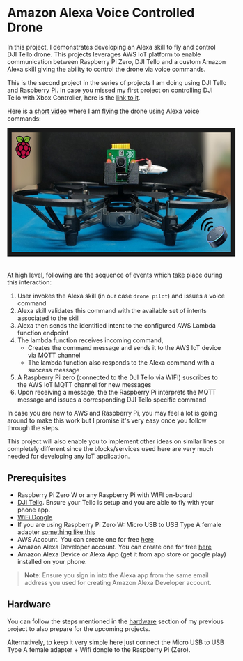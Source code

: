 # Amazon Alexa Voice Controlled Drone

In this project, I demonstrates developing an Alexa skill to fly and control DJI Tello drone. 
This projects leverages AWS IoT platform to enable communication between Raspberry Pi Zero, DJI Tello and a custom Amazon Alexa skill giving the ability to control the drone via voice commands.

This is the second project in the series of projects I am doing using DJI Tello and Raspberry Pi.
In case you missed my first project on controlling DJI Tello with Xbox Controller, here is the [link to it](https://github.com/erviveksoni/raspberrypi-controlled-tello).

Here is a [short video](https://www.youtube.com/watch?v=rT4CF4Krcc8) where I am flying the drone using Alexa voice commands:

<img src="/images/alexa_drone_logo.jpg" alt="Alexa Tello" width="600" height="274" border="10" />
<br/><br/>

At high level, following are the sequence of events which take place during this interaction:
1. User invokes the Alexa skill (in our case `drone pilot`) and issues a voice command
2. Alexa skill validates this command with the available set of intents associated to the skill
3. Alexa then sends the identified intent to the configured AWS Lambda function endpoint
4. The lambda function receives incoming command, 
    * Creates the command message and sends it to the AWS IoT device via MQTT channel
    * The lambda function also responds to the Alexa command with a success message
6. A Raspberry Pi zero (connected to the DJI Tello via WIFI) suscribes to the AWS IoT MQTT channel for new messages
7. Upon receiving a message, the the Raspberry Pi interprets the MQTT message and issues a corresponding DJI Tello specific command

In case you are new to AWS and Raspberry Pi, you may feel a lot is going around to make this work but I promise it's very easy once you follow through the steps. 

This project will also enable you to implement other ideas on similar lines or completely different since the blocks/services used here are very much needed for developing any IoT application.

## Prerequisites
- Raspberry Pi Zero W or any Raspberry Pi with WIFI on-board
- [DJI Tello](https://store.dji.com/product/tello). Ensure your Tello is setup and you are able to fly with your phone app.
- [WiFi Dongle](https://www.raspberrypi.org/products/raspberry-pi-usb-wifi-dongle/)
- If you are using Raspberry Pi Zero W: Micro USB to USB Type A female adapter [something like this](https://www.amazon.com/CableCreation-Adapter-Compatible-Samsung-Function/dp/B01LXBS8EJ/)
- AWS Account. You can create one for free [here](https://aws.amazon.com/free/)
- Amazon Alexa Developer account. You can create one for free [here](https://developer.amazon.com)
- Amazon Alexa Device or Alexa App (get it from app store or google play) installed on your phone.
> __Note__: Ensure you sign in into the Alexa app from the same email address you used for creating Amazon Alexa Developer account.

## Hardware

You can follow the steps mentioned in the [hardware](https://github.com/erviveksoni/raspberrypi-controlled-tello#hardware) section of my previous project to also prepare for the upcoming projects. 

Alternatively, to keep it very simple here just connect the Micro USB to USB Type A female adapter + Wifi dongle to the Raspberry Pi (Zero).
